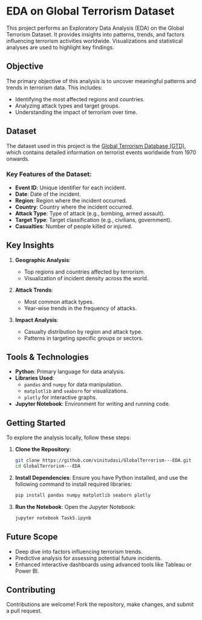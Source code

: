 # EDA on Global Terrorism Dataset

This project performs an Exploratory Data Analysis (EDA) on the Global Terrorism Dataset. It provides insights into patterns, trends, and factors influencing terrorism activities worldwide. Visualizations and statistical analyses are used to highlight key findings.

## Objective
The primary objective of this analysis is to uncover meaningful patterns and trends in terrorism data. This includes:
- Identifying the most affected regions and countries.
- Analyzing attack types and target groups.
- Understanding the impact of terrorism over time.

## Dataset
The dataset used in this project is the [Global Terrorism Database (GTD)](https://www.start.umd.edu/gtd/), which contains detailed information on terrorist events worldwide from 1970 onwards. 

### Key Features of the Dataset:
- **Event ID**: Unique identifier for each incident.
- **Date**: Date of the incident.
- **Region**: Region where the incident occurred.
- **Country**: Country where the incident occurred.
- **Attack Type**: Type of attack (e.g., bombing, armed assault).
- **Target Type**: Target classification (e.g., civilians, government).
- **Casualties**: Number of people killed or injured.

## Key Insights

1. **Geographic Analysis**:
   - Top regions and countries affected by terrorism.
   - Visualization of incident density across the world.

2. **Attack Trends**:
   - Most common attack types.
   - Year-wise trends in the frequency of attacks.

3. **Impact Analysis**:
   - Casualty distribution by region and attack type.
   - Patterns in targeting specific groups or sectors.

## Tools & Technologies
- **Python**: Primary language for data analysis.
- **Libraries Used**:
  - `pandas` and `numpy` for data manipulation.
  - `matplotlib` and `seaborn` for visualizations.
  - `plotly` for interactive graphs.
- **Jupyter Notebook**: Environment for writing and running code.

## Getting Started

To explore the analysis locally, follow these steps:

1. **Clone the Repository**:
   ```bash
   git clone https://github.com/vinitudasi/GlobalTerrorism---EDA.git
   cd GlobalTerrorism---EDA
   ```

2. **Install Dependencies**:
   Ensure you have Python installed, and use the following command to install required libraries:
   ```bash
   pip install pandas numpy matplotlib seaborn plotly
   ```

3. **Run the Notebook**:
   Open the Jupyter Notebook:
   ```bash
   jupyter notebook Task5.ipynb
   ```

## Future Scope
- Deep dive into factors influencing terrorism trends.
- Predictive analysis for assessing potential future incidents.
- Enhanced interactive dashboards using advanced tools like Tableau or Power BI.

## Contributing
Contributions are welcome! Fork the repository, make changes, and submit a pull request.
